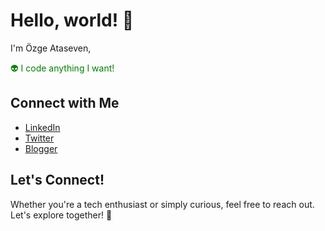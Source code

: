 # Hello, world! 👋

I'm Özge Ataseven, 

<p style="color: green;">👽 I code anything I want!</p>


## Connect with Me
- [LinkedIn](https://uk.linkedin.com/in/ozge-ataseven-ozdol) 
- [Twitter](https://x.com/eucleas)
- [Blogger](https://eucleas.blogspot.com/)

## Let's Connect!
Whether you're a tech enthusiast or simply curious, feel free to reach out. Let's explore together! 🥳
